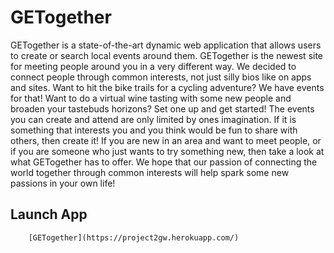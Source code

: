 # GETogether
GETogether is a state-of-the-art dynamic web application that allows users to create or search local events around them. GETogether is the newest site for meeting people around you in a very different way. We decided to connect people through common interests, not just silly bios like on apps and sites. Want to hit the bike trails for a cycling adventure? We have events for that! Want to do a virtual wine tasting with some new people and broaden your tastebuds horizons? Set one up and get started! The events you can create and attend are only limited by ones imagination. If it is something that interests you and you think would be fun to share with others, then create it! If you are new in an area and want to meet people, or if you are someone who just wants to try something new, then take a look at what GETogether has to offer.  We hope that our passion of connecting the world together through common interests will help spark some new passions in your own life!

## Launch App

        [GETogether](https://project2gw.herokuapp.com/)

